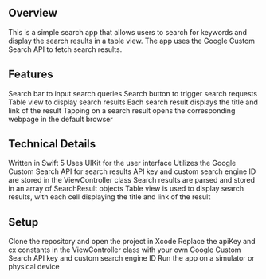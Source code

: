 ## Overview
This is a simple search app that allows users to search for keywords and display the search results in a table view. The app uses the Google Custom Search API to fetch search results.

## Features
Search bar to input search queries
Search button to trigger search requests
Table view to display search results
Each search result displays the title and link of the result
Tapping on a search result opens the corresponding webpage in the default browser


## Technical Details
Written in Swift 5
Uses UIKit for the user interface
Utilizes the Google Custom Search API for search results
API key and custom search engine ID are stored in the ViewController class
Search results are parsed and stored in an array of SearchResult objects
Table view is used to display search results, with each cell displaying the title and link of the result

## Setup
Clone the repository and open the project in Xcode
Replace the apiKey and cx constants in the ViewController class with your own Google Custom Search API key and custom search engine ID
Run the app on a simulator or physical device
